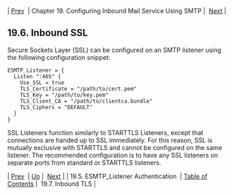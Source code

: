 | [Prev](inbound_smtp)  | Chapter 19. Configuring Inbound Mail Service Using SMTP |  [Next](inbound_tls) |

## 19.6. Inbound SSL

Secure Sockets Layer (SSL) can be configured on an SMTP listener using the following configuration snippet:

```
ESMTP_Listener = {
  Listen ":465" {
    Use_SSL = true
    TLS_Certificate = "/path/to/cert.pem"
    TLS_Key = "/path/to/key.pem"
    TLS_Client_CA = "/path/to/clientca.bundle"
    TLS_Ciphers = "DEFAULT"
  }
}
```

SSL Listeners function similarly to STARTTLS Listeners, except that connections are handed up to SSL immediately. For this reason, SSL is mutually exclusive with STARTTLS and cannot be configured on the same listener. The recommended configuration is to have any SSL listeners on separate ports from standard or STARTTLS listeners.

| [Prev](inbound_smtp)  | [Up](esmtp_listener) |  [Next](inbound_tls) |
| 19.5. ESMTP_Listener Authentication  | [Table of Contents](index) |  19.7. Inbound TLS |

